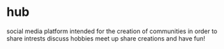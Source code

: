 # hub
social media platform
intended for the creation of communities in order to share intrests discuss hobbies meet up share creations and have fun!
